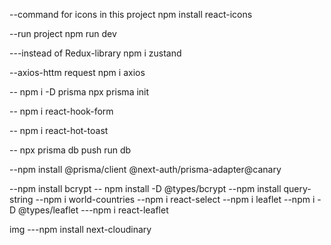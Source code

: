 --command for icons in this project
npm install react-icons

--run project
npm run dev

---instead of Redux-library
npm i zustand

--axios-httm request
npm i axios

--
npm i -D prisma
npx prisma init

--
npm i react-hook-form

--
npm i react-hot-toast

-- npx prisma db push
run db

--npm install @prisma/client @next-auth/prisma-adapter@canary

--npm install bcrypt
-- npm install -D @types/bcrypt
--npm install query-string
--npm i world-countries
--npm i react-select
--npm i leaflet
--npm i -D @types/leaflet
---npm i react-leaflet

img
---npm install next-cloudinary
